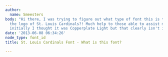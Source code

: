 ```yaml
---
author:
  name: Smeesters
body: "Hi there, I was trying to figure out what type of font this is that is surrounding
  the logo of St. Louis Cardinals?! Much help to those able to assist me in this,
  initially I thought it was Copperplate Light but that clearly isn't it! Thanks again!\r\n[img:sites/default/files/old-images/cards_5492.png]"
date: '2013-06-08 06:34:26'
node_type: font_id
title: St. Louis Cardinals Font - What is this font?

---
```

